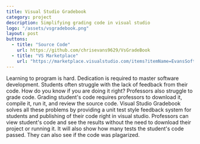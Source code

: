 ```yaml
---
title: Visual Studio Gradebook
category: project
description: Simplifying grading code in visual studio
logo: "/assets/vsgradebook.png"
layout: post
buttons:
  - title: "Source Code"
    url: https://github.com/chrisevans9629/VsGradeBook
  - title: "VS Marketplace"
    url: "https://marketplace.visualstudio.com/items?itemName=EvansSoftware.VsGradeBook"
---
```


Learning to program is hard.  Dedication is required to master software development.  Students often struggle with the lack of feedback from their code.  How do you know if you are doing it right?  Professors also struggle to grade code.  Grading student's code requires professors to download it, compile it, run it, and review the source code.  Visual Studio Gradebook solves all these problems by providing a unit test style feedback system for students and publishing of their code right in visual studio.  Professors can view student's code and see the results without the need to download their project or running it.  It will also show how many tests the student's code passed.  They can also see if the code was plagarized.